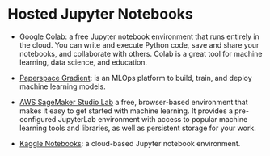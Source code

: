 # Hosted Jupyter Notebooks
* [Google Colab](https://colab.research.google.com/): a free Jupyter notebook environment that runs entirely in the cloud. You can write and execute Python code, save and share your notebooks, and collaborate with others. Colab is a great tool for machine learning, data science, and education.

* [Paperspace Gradient](https://www.paperspace.com/gradient): is an MLOps platform to build, train, and deploy machine learning models.

* [AWS SageMaker Studio Lab](https://aws.amazon.com/sagemaker/studio/) a free, browser-based environment that makes it easy to get started with machine learning. It provides a pre-configured JupyterLab environment with access to popular machine learning tools and libraries, as well as persistent storage for your work.

* [Kaggle Notebooks](https://www.kaggle.com/code):  a cloud-based Jupyter notebook environment.
